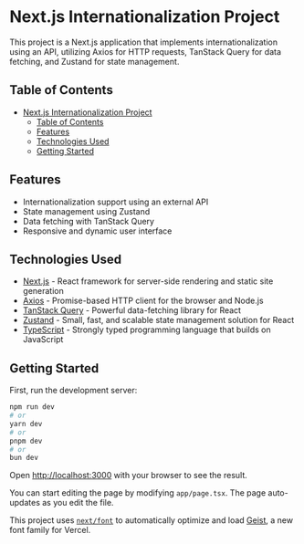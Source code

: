 # Next.js Internationalization Project

This project is a Next.js application that implements internationalization using an API, utilizing Axios for HTTP requests, TanStack Query for data fetching, and Zustand for state management.

## Table of Contents

- [Next.js Internationalization Project](#nextjs-internationalization-project)
  - [Table of Contents](#table-of-contents)
  - [Features](#features)
  - [Technologies Used](#technologies-used)
  - [Getting Started](#getting-started)

## Features

- Internationalization support using an external API
- State management using Zustand
- Data fetching with TanStack Query
- Responsive and dynamic user interface

## Technologies Used

- [Next.js](https://nextjs.org/) - React framework for server-side rendering and static site generation
- [Axios](https://axios-http.com/) - Promise-based HTTP client for the browser and Node.js
- [TanStack Query](https://tanstack.com/query/v4) - Powerful data-fetching library for React
- [Zustand](https://github.com/pmndrs/zustand) - Small, fast, and scalable state management solution for React
- [TypeScript](https://www.typescriptlang.org/) - Strongly typed programming language that builds on JavaScript

## Getting Started

First, run the development server:

```bash
npm run dev
# or
yarn dev
# or
pnpm dev
# or
bun dev
```

Open [http://localhost:3000](http://localhost:3000) with your browser to see the result.

You can start editing the page by modifying `app/page.tsx`. The page auto-updates as you edit the file.

This project uses [`next/font`](https://nextjs.org/docs/app/building-your-application/optimizing/fonts) to automatically optimize and load [Geist](https://vercel.com/font), a new font family for Vercel.